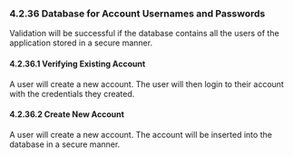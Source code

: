 ### 4.2.36 Database for Account Usernames and Passwords

Validation will be successful if the database contains all the users of the application stored in a secure manner.

#### 4.2.36.1 Verifying Existing Account

A user will create a new account. The user will then login to their account with the credentials they created. 

#### 4.2.36.2 Create New Account

A user will create a new account. The account will be inserted into the database in a secure manner.

